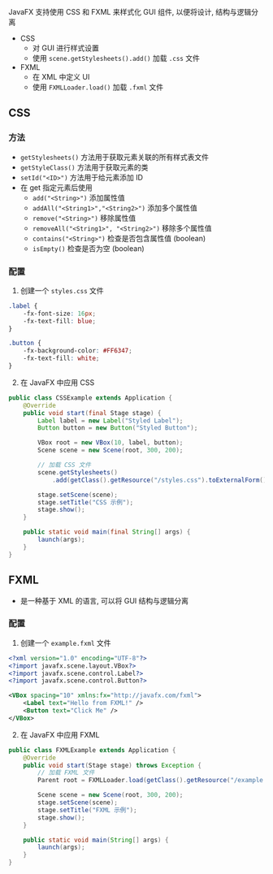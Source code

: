 JavaFX 支持使用 CSS 和 FXML 来样式化 GUI 组件, 以便将设计, 结构与逻辑分离
- CSS
	- 对 GUI 进行样式设置
	- 使用 `scene.getStylesheets().add()` 加载 `.css` 文件
- FXML
	- 在 XML 中定义 UI
	- 使用 `FXMLLoader.load()` 加载 `.fxml` 文件
## CSS
### 方法
- `getStylesheets()` 方法用于获取元素关联的所有样式表文件
- `getStyleClass()` 方法用于获取元素的类
- `setId("<ID>")` 方法用于给元素添加 ID
- 在 get 指定元素后使用 
	- `add("<String>")` 添加属性值
	- `addAll("<String1>","<String2>")` 添加多个属性值
	- `remove("<String>")` 移除属性值
	- `removeAll("<String1>", "<String2>")` 移除多个属性值
	- `contains("<String>")` 检查是否包含属性值 (boolean)
	- `isEmpty()` 检查是否为空 (boolean)
### 配置
1. 创建一个 `styles.css` 文件
```css
.label {
    -fx-font-size: 16px;
    -fx-text-fill: blue;
}

.button {
    -fx-background-color: #FF6347;
    -fx-text-fill: white;
}
```
2. 在 JavaFX 中应用 CSS
```java
public class CSSExample extends Application {
    @Override
    public void start(final Stage stage) {
        Label label = new Label("Styled Label");
        Button button = new Button("Styled Button");

        VBox root = new VBox(10, label, button);
        Scene scene = new Scene(root, 300, 200);

        // 加载 CSS 文件
		scene.getStylesheets()
			.add(getClass().getResource("/styles.css").toExternalForm());

        stage.setScene(scene);
        stage.setTitle("CSS 示例");
        stage.show();
    }

    public static void main(final String[] args) {
        launch(args);
    }
}
```

## FXML
- 是一种基于 XML 的语言, 可以将 GUI 结构与逻辑分离
### 配置
1. 创建一个 `example.fxml` 文件
```xml
<?xml version="1.0" encoding="UTF-8"?>
<?import javafx.scene.layout.VBox?>
<?import javafx.scene.control.Label?>
<?import javafx.scene.control.Button?>

<VBox spacing="10" xmlns:fx="http://javafx.com/fxml">
    <Label text="Hello from FXML!" />
    <Button text="Click Me" />
</VBox>
```
2. 在 JavaFX 中应用 FXML
```java
public class FXMLExample extends Application {
    @Override
    public void start(Stage stage) throws Exception {
        // 加载 FXML 文件
        Parent root = FXMLLoader.load(getClass().getResource("/example.fxml"));

        Scene scene = new Scene(root, 300, 200);
        stage.setScene(scene);
        stage.setTitle("FXML 示例");
        stage.show();
    }

    public static void main(String[] args) {
        launch(args);
    }
}
```
